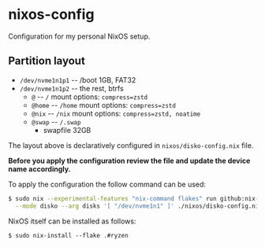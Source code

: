 # nixos-config

Configuration for my personal NixOS setup.

## Partition layout

- `/dev/nvme1n1p1` -- /boot 1GB, FAT32
- `/dev/nvme1n1p2` -- the rest, btrfs
  - `@` -- `/` mount options: `compress=zstd`
  - `@home` -- `/home` mount options: `compress=zstd`
  - `@nix` -- `/nix` mount options: `compress=zstd, noatime`
  - `@swap` -- `/.swap`
    - swapfile 32GB

The layout above is declaratively configured in `nixos/disko-config.nix` file.

**Before you apply the configuration review the file and update the device name
accordingly.**

To apply the configuration the follow command can be used:
```sh
$ sudo nix --experimental-features "nix-command flakes" run github:nix-community/disko -- \
  --mode disko --arg disks '[ "/dev/nvme1n1" ]' ./nixos/disko-config.nix
```

NixOS itself can be installed as follows:
```
$ sudo nix-install --flake .#ryzen
```
